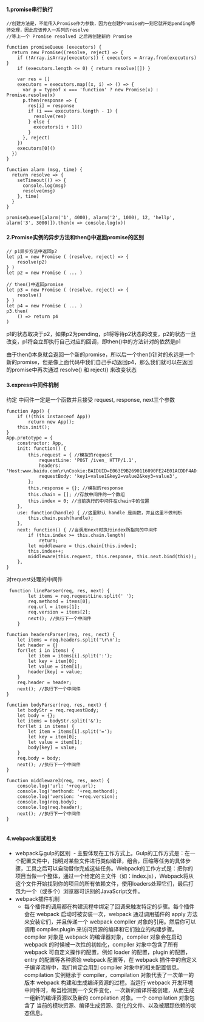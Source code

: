 #### 1.promise串行执行
```text
//创建方法是，不能传入Promise作为参数，因为在创建Promise的一刻它就开始pending等待处理，因此应该传入一系列的resolve
//等上一个 Promise resolved 之后再创建新的 Promise

function promiseQueue (executors) {
  return new Promise((resolve, reject) => {
    if (!Array.isArray(executors)) { executors = Array.from(executors) }
    if (executors.length <= 0) { return resolve([]) }

    var res = []
    executors = executors.map((x, i) => () => {
      var p = typeof x === 'function' ? new Promise(x) : Promise.resolve(x)
      p.then(response => {
        res[i] = response
        if (i === executors.length - 1) {
          resolve(res)
        } else {
          executors[i + 1]()
        }
      }, reject)
    })
    executors[0]()
  })
}

function alarm (msg, time) {
  return resolve => {
    setTimeout(() => {
      console.log(msg)
      resolve(msg)
    }, time)
  }
}

promiseQueue([alarm('1', 4000), alarm('2', 1000), 12, 'hellp', alarm('3', 3000)]).then(x => console.log(x))

```
#### 2.Promise实例的异步方法和then()中返回promise的区别
```text
// p1异步方法中返回p2
let p1 = new Promise ( (resolve, reject) => {
    resolve(p2)
} )
let p2 = new Promise ( ... )

// then()中返回promise
let p3 = new Promise ( (resolve, reject) => {
    resolve()
} )
let p4 = new Promise ( ... )
p3.then(
    () => return p4
)

```
p1的状态取决于p2，如果p2为pending，p1将等待p2状态的改变，p2的状态一旦改变，p1将会立即执行自己对应的回调，即then()中的方法针对的依然是p1

由于then()本身就会返回一个新的promise，所以后一个then()针对的永远是一个新的promise，但是像上面代码中我们自己手动返回p4，那么我们就可以在返回的promise中再次通过 resolve() 和 reject() 来改变状态

#### 3.express中间件机制
约定 中间件一定是一个函数并且接受 request, response, next三个参数
```text
function App() {
    if (!(this instanceof App))
        return new App();
    this.init();
}
App.prototype = {
    constructor: App,
    init: function() {
        this.request = { //模拟的request
            requestLine: 'POST /iven_ HTTP/1.1',
            headers: 'Host:www.baidu.com\r\nCookie:BAIDUID=E063E9B2690116090FE24E01ACDDF4AD:FG=1;BD_HOME=0',
            requestBody: 'key1=value1&key2=value2&key3=value3',
        };
        this.response = {}; //模拟的response
        this.chain = []; //存放中间件的一个数组
        this.index = 0; //当前执行的中间件在chain中的位置
    },
    use: function(handle) { //这里默认 handle 是函数，并且这里不做判断
        this.chain.push(handle);
    },
    next: function() { //当调用next时执行index所指向的中间件
        if (this.index >= this.chain.length)
            return;
        let middleware = this.chain[this.index];
        this.index++;
        middleware(this.request, this.response, this.next.bind(this));
    },
}
```
对request处理的中间件
```text
 function lineParser(req, res, next) {
        let items = req.requestLine.split(' ');
        req.methond = items[0];
        req.url = items[1];
        req.version = items[2];
        next(); //执行下一个中间件
    }

function headersParser(req, res, next) {
    let items = req.headers.split('\r\n');
    let header = {}
    for(let i in items) {
        let item = items[i].split(':');
        let key = item[0];
        let value = item[1];
        header[key] = value;
    }
    req.header = header;
    next(); //执行下一个中间件
}

function bodyParser(req, res, next) {
    let bodyStr = req.requestBody;
    let body = {};
    let items = bodyStr.split('&');
    for(let i in items) {
        let item = items[i].split('=');
        let key = item[0];
        let value = item[1];
        body[key] = value;
    }
    req.body = body;
    next(); //执行下一个中间件
}

function middleware3(req, res, next) {
    console.log('url: '+req.url);
    console.log('methond: '+req.methond);
    console.log('version: '+req.version);
    console.log(req.body);
    console.log(req.header);
    next(); //执行下一个中间件
}


```
#### 4.webpack面试相关
- webpack与gulp的区别
  - 主要体现在工作方式上。Gulp的工作方式是：在一个配置文件中，指明对某些文件进行类似编译，组合，压缩等任务的具体步骤，工具之后可以自动替你完成这些任务。Webpack的工作方式是：把你的项目当做一个整体，通过一个给定的主文件（如：index.js），Webpack将从这个文件开始找到你的项目的所有依赖文件，使用loaders处理它们，最后打包为一个（或多个）浏览器可识别的JavaScript文件。
- webpack插件机制
  - 每个插件的调用都在构建流程中绑定了回调来触发特定的步骤。每个插件会在 webpack 启动时被安装一次，webpack 通过调用插件的 apply 方法来安装它们，并且传递一个 webpack compiler 对象的引用。然后你可以调用 compiler.plugin 来访问资源的编译和它们独立的构建步骤。compiler 对象是 webpack 的编译器对象，compiler 对象会在启动 webpack 的时候被一次性的初始化，compiler 对象中包含了所有 webpack 可自定义操作的配置，例如 loader 的配置，plugin 的配置，entry 的配置等各种原始 webpack 配置等，在 webpack 插件中的自定义子编译流程中，我们肯定会用到 compiler 对象中的相关配置信息。compilation 实例继承于 compiler，compilation 对象代表了一次单一的版本 webpack 构建和生成编译资源的过程。当运行 webpack 开发环境中间件时，每当检测到一个文件变化，一次新的编译将被创建，从而生成一组新的编译资源以及新的 compilation 对象。一个 compilation 对象包含了 当前的模块资源、编译生成资源、变化的文件、以及被跟踪依赖的状态信息。

